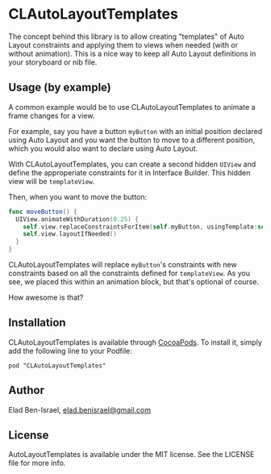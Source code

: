 # CLAutoLayoutTemplates

The concept behind this library is to allow creating "templates" of Auto Layout constraints and applying them
to views when needed (with or without animation). This is a nice way to keep all Auto Layout definitions in your storyboard or nib file.

## Usage (by example)

A common example would be to use CLAutoLayoutTemplates to animate a frame changes for a view. 

For example, say you have a button `myButton` with an initial position declared using Auto Layout and you want the button to move to a different position, which you would also want to declare using Auto Layout.

With CLAutoLayoutTemplates, you can create a second hidden `UIView` and define the approperiate constraints for it in Interface Builder. This hidden view will be `templateView`.

Then, when you want to move the button:

```swift
func moveButton() {
  UIView.animateWithDuration(0.25) {
    self.view.replaceConstraintsForItem(self.myButton, usingTemplate:self.templateView)
    self.view.layoutIfNeeded()
  }
}
```

CLAutoLayoutTemplates will replace `myButton`'s constraints with new constraints based on all the constraints defined for `templateView`. As you see, we placed this within an animation block, but that's optional of course.

How awesome is that?

## Installation

CLAutoLayoutTemplates is available through [CocoaPods](http://cocoapods.org). To install
it, simply add the following line to your Podfile:

    pod "CLAutoLayoutTemplates"

## Author

Elad Ben-Israel, elad.benisrael@gmail.com

## License

AutoLayoutTemplates is available under the MIT license. See the LICENSE file for more info.